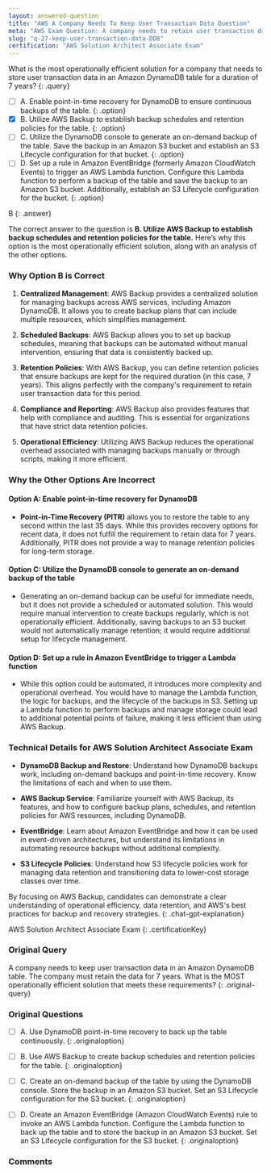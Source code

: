 ```yaml
---
layout: answered-question
title: "AWS A Company Needs To Keep User Transaction Data Question"
meta: "AWS Exam Question: A company needs to retain user transaction data in DynamoDB for 7 years. What is the MOST operationally efficient solution? Answer: S3, Lambda."
slug: "q-27-keep-user-transaction-data-DDB"
certification: "AWS Solution Architect Associate Exam"
---
```



 What is the most operationally efficient solution for a company that needs to store user transaction data in an Amazon DynamoDB table for a duration of 7 years?
{: .query}

- [ ] A. Enable point-in-time recovery for DynamoDB to ensure continuous backups of the table.
{: .option}
- [x] B. Utilize AWS Backup to establish backup schedules and retention policies for the table.
{: .option}
- [ ] C. Utilize the DynamoDB console to generate an on-demand backup of the table. Save the backup in an Amazon S3 bucket and establish an S3 Lifecycle configuration for that bucket.
{: .option}
- [ ] D. Set up a rule in Amazon EventBridge (formerly Amazon CloudWatch Events) to trigger an AWS Lambda function. Configure this Lambda function to perform a backup of the table and save the backup to an Amazon S3 bucket. Additionally, establish an S3 Lifecycle configuration for the bucket.
{: .option}

B
{: .answer}

The correct answer to the question is **B. Utilize AWS Backup to establish backup schedules and retention policies for the table.** Here’s why this option is the most operationally efficient solution, along with an analysis of the other options.

### Why Option B is Correct

1. **Centralized Management**: AWS Backup provides a centralized solution for managing backups across AWS services, including Amazon DynamoDB. It allows you to create backup plans that can include multiple resources, which simplifies management.

2. **Scheduled Backups**: AWS Backup allows you to set up backup schedules, meaning that backups can be automated without manual intervention, ensuring that data is consistently backed up.

3. **Retention Policies**: With AWS Backup, you can define retention policies that ensure backups are kept for the required duration (in this case, 7 years). This aligns perfectly with the company's requirement to retain user transaction data for this period.

4. **Compliance and Reporting**: AWS Backup also provides features that help with compliance and auditing. This is essential for organizations that have strict data retention policies.

5. **Operational Efficiency**: Utilizing AWS Backup reduces the operational overhead associated with managing backups manually or through scripts, making it more efficient.

### Why the Other Options Are Incorrect

#### Option A: Enable point-in-time recovery for DynamoDB
- **Point-in-Time Recovery (PITR)** allows you to restore the table to any second within the last 35 days. While this provides recovery options for recent data, it does not fulfill the requirement to retain data for 7 years. Additionally, PITR does not provide a way to manage retention policies for long-term storage.

#### Option C: Utilize the DynamoDB console to generate an on-demand backup of the table
- Generating an on-demand backup can be useful for immediate needs, but it does not provide a scheduled or automated solution. This would require manual intervention to create backups regularly, which is not operationally efficient. Additionally, saving backups to an S3 bucket would not automatically manage retention; it would require additional setup for lifecycle management.

#### Option D: Set up a rule in Amazon EventBridge to trigger a Lambda function
- While this option could be automated, it introduces more complexity and operational overhead. You would have to manage the Lambda function, the logic for backups, and the lifecycle of the backups in S3. Setting up a Lambda function to perform backups and manage storage could lead to additional potential points of failure, making it less efficient than using AWS Backup.

### Technical Details for AWS Solution Architect Associate Exam

- **DynamoDB Backup and Restore**: Understand how DynamoDB backups work, including on-demand backups and point-in-time recovery. Know the limitations of each and when to use them.
  
- **AWS Backup Service**: Familiarize yourself with AWS Backup, its features, and how to configure backup plans, schedules, and retention policies for AWS resources, including DynamoDB.

- **EventBridge**: Learn about Amazon EventBridge and how it can be used in event-driven architectures, but understand its limitations in automating resource backups without additional complexity.

- **S3 Lifecycle Policies**: Understand how S3 lifecycle policies work for managing data retention and transitioning data to lower-cost storage classes over time.

By focusing on AWS Backup, candidates can demonstrate a clear understanding of operational efficiency, data retention, and AWS's best practices for backup and recovery strategies.
{: .chat-gpt-explanation}

AWS Solution Architect Associate Exam
{: .certificationKey}

### Original Query

A company needs to keep user transaction data in an Amazon DynamoDB table. The company must retain the data for 7 years.
What is the MOST operationally efficient solution that meets these requirements?
{: .original-query}

### Original Questions

- [ ] A. Use DynamoDB point-in-time recovery to back up the table continuously.
{: .originaloption}
- [ ] B. Use AWS Backup to create backup schedules and retention policies for the table.
{: .originaloption}
- [ ] C. Create an on-demand backup of the table by using the DynamoDB console. Store the backup in an Amazon S3 bucket. Set an S3 Lifecycle configuration for the S3 bucket.
{: .originaloption}
- [ ] D. Create an Amazon EventBridge (Amazon CloudWatch Events) rule to invoke an AWS Lambda function. Configure the Lambda function to back up the table and to store the backup in an Amazon S3 bucket. Set an S3 Lifecycle configuration for the S3 bucket.
{: .originaloption}


### Comments

